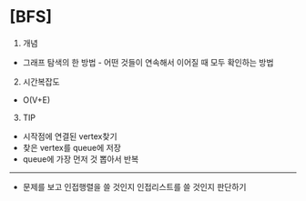 [BFS]
=====

1. 개념
* 그래프 탐색의 한 방법 - 어떤 것들이 연속해서 이어질 때 모두 확인하는 방법
2. 시간복잡도
* O(V+E)
3. TIP
* 시작점에 연결된 vertex찾기
* 찾은 vertex를 queue에 저장
* queue에 가장 먼저 것 뽑아서 반복

-----

+ 문제를 보고 인접행렬을 쓸 것인지 인접리스트를 쓸 것인지 판단하기
